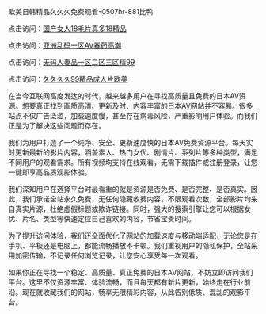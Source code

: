 欧美日韩精品久久久免费观看-0507hr-881比鸭

点击访问：<a href="https://gsd-agv.pages.dev/">国产女人18毛片真多18精品</a>

点击访问：<a href="https://rtj-3zo.pages.dev/">亚洲乱码一区AV春药高潮</a>

点击访问：<a href="https://cfad.pages.dev/">无码人妻品一区二区三区精99</a>

点击访问：<a href="https://fdhf-454.pages.dev/">久久久久99精品成人片欧美</a>

在当今互联网高度发达的时代，越来越多用户在寻找高质量且免费的日本AV资源。想要真正找到画质高清、更新及时、内容丰富的日本AV网站并不容易。很多站点不仅广告泛滥，加载速度慢，甚至存在病毒风险，严重影响用户体验。而我们正是为了解决这些问题而存在。

我们为用户打造了一个纯净、安全、更新速度快的日本AV免费资源平台。每天实时更新最新的影片内容，涵盖素人、热门女优、剧情片、系列片等多种类型，满足不同用户的观看需求。所有视频均支持在线观看，无需下载插件或注册登录，让您一键即享高品质观影体验。

我们深知用户在选择平台时最看重的就是资源是否免费、是否完整、是否真实。因此，我们承诺全站永久免费，无任何隐藏收费内容，不限观看次数，全部影片均来自真实片源，杜绝虚假标题或欺诈链接。同时，强大的搜索引擎让您可以根据女优、片名、类型等快速定位自己喜欢的内容，节省宝贵时间。

为了提升访问体验，我们还全面优化了网站的加载速度与移动端适配，无论您是在手机、平板还是电脑上，都能流畅播放不卡顿。我们重视用户的隐私保护，全站采用加密传输，不记录任何浏览记录，让您安心享受每一次观看。

如果你正在寻找一个稳定、高质量、真正免费的日本AV网站，不妨立即访问我们平台。这里不仅资源丰富、体验流畅，而且每天都有新片更新，始终走在行业前沿。现在就收藏我们的网站，畅享无限精彩内容，从此告别低质、混乱的观影平台。


<span style="display:none;">[Canonical link ( https://github.com/vk20250705/264563 ）</span>
